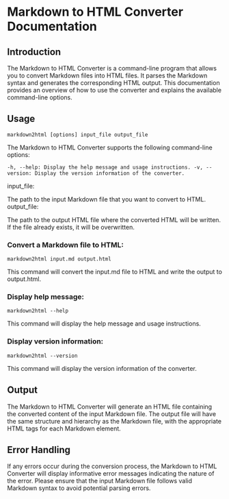 # Markdown to HTML Converter Documentation
## Introduction
The Markdown to HTML Converter is a command-line program that allows you to convert Markdown files into HTML files. It parses the Markdown syntax and generates the corresponding HTML output. This documentation provides an overview of how to use the converter and explains the available command-line options.

## Usage
`markdown2html [options] input_file output_file`


The Markdown to HTML Converter supports the following command-line options:

`-h, --help: Display the help message and usage instructions.
-v, --version: Display the version information of the converter.`

input_file:

The path to the input Markdown file that you want to convert to HTML.
output_file:

The path to the output HTML file where the converted HTML will be written. If the file already exists, it will be overwritten.


### Convert a Markdown file to HTML:

`markdown2html input.md output.html`


This command will convert the input.md file to HTML and write the output to output.html.

### Display help message:
`markdown2html --help`


This command will display the help message and usage instructions.


### Display version information:

`markdown2html --version`


This command will display the version information of the converter.

## Output
The Markdown to HTML Converter will generate an HTML file containing the converted content of the input Markdown file. The output file will have the same structure and hierarchy as the Markdown file, with the appropriate HTML tags for each Markdown element.

## Error Handling
If any errors occur during the conversion process, the Markdown to HTML Converter will display informative error messages indicating the nature of the error. Please ensure that the input Markdown file follows valid Markdown syntax to avoid potential parsing errors.